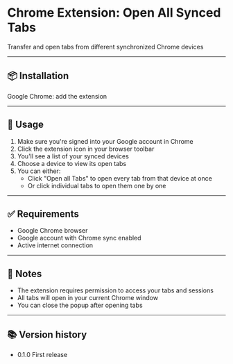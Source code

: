 # Chrome Extension: Open All Synced Tabs

Transfer and open tabs from different synchronized Chrome devices

---

## 📦 Installation

Google Chrome: add the extension

---

## 🚀 Usage

1. Make sure you're signed into your Google account in Chrome
2. Click the extension icon in your browser toolbar
3. You'll see a list of your synced devices
4. Choose a device to view its open tabs
5. You can either:
   - Click "Open all Tabs" to open every tab from that device at once
   - Or click individual tabs to open them one by one

---

## ✅ Requirements

- Google Chrome browser
- Google account with Chrome sync enabled
- Active internet connection

---

## 📝 Notes

- The extension requires permission to access your tabs and sessions
- All tabs will open in your current Chrome window
- You can close the popup after opening tabs

---

## 📚 Version history

- 0.1.0 First release